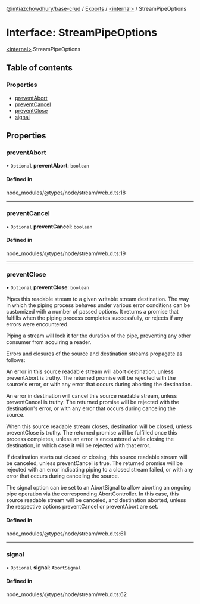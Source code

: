 [@imtiazchowdhury/base-crud](../README.md) / [Exports](../modules.md) / [\<internal\>](../modules/internal_.md) / StreamPipeOptions

# Interface: StreamPipeOptions

[\<internal\>](../modules/internal_.md).StreamPipeOptions

## Table of contents

### Properties

- [preventAbort](internal_.StreamPipeOptions.md#preventabort)
- [preventCancel](internal_.StreamPipeOptions.md#preventcancel)
- [preventClose](internal_.StreamPipeOptions.md#preventclose)
- [signal](internal_.StreamPipeOptions.md#signal)

## Properties

### preventAbort

• `Optional` **preventAbort**: `boolean`

#### Defined in

node_modules/@types/node/stream/web.d.ts:18

___

### preventCancel

• `Optional` **preventCancel**: `boolean`

#### Defined in

node_modules/@types/node/stream/web.d.ts:19

___

### preventClose

• `Optional` **preventClose**: `boolean`

Pipes this readable stream to a given writable stream destination.
The way in which the piping process behaves under various error
conditions can be customized with a number of passed options. It
returns a promise that fulfills when the piping process completes
successfully, or rejects if any errors were encountered.

Piping a stream will lock it for the duration of the pipe, preventing
any other consumer from acquiring a reader.

Errors and closures of the source and destination streams propagate
as follows:

An error in this source readable stream will abort destination,
unless preventAbort is truthy. The returned promise will be rejected
with the source's error, or with any error that occurs during
aborting the destination.

An error in destination will cancel this source readable stream,
unless preventCancel is truthy. The returned promise will be rejected
with the destination's error, or with any error that occurs during
canceling the source.

When this source readable stream closes, destination will be closed,
unless preventClose is truthy. The returned promise will be fulfilled
once this process completes, unless an error is encountered while
closing the destination, in which case it will be rejected with that
error.

If destination starts out closed or closing, this source readable
stream will be canceled, unless preventCancel is true. The returned
promise will be rejected with an error indicating piping to a closed
stream failed, or with any error that occurs during canceling the
source.

The signal option can be set to an AbortSignal to allow aborting an
ongoing pipe operation via the corresponding AbortController. In this
case, this source readable stream will be canceled, and destination
aborted, unless the respective options preventCancel or preventAbort
are set.

#### Defined in

node_modules/@types/node/stream/web.d.ts:61

___

### signal

• `Optional` **signal**: `AbortSignal`

#### Defined in

node_modules/@types/node/stream/web.d.ts:62
